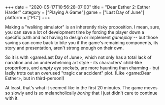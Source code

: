 +++
date = "2020-05-17T10:56:28-07:00"
title = "Dear Esther 2: Esther Harder"
category = ["Playing A Game"]
game = ["Last Day of June"]
platform = ["PC"]
+++

Making a "walking simulator" is an inherently risky proposition.  I mean, sure, you can save a lot of development time by forcing the player down a specific path and not having to design or implement <i>gameplay</i> -- but those savings can come back to bite you if the game's remaining components, its story and presentation, aren't strong enough on their own.

So it is with <game:Last Day of June>, which not only has a total lack of narration and an underwhelming art style - its characters' child-like proportions, and <i>empty eye sockets</i>, are more haunting than charming - but lazily trots out an overused "tragic car accident" plot.  (Like <game:Dear Esther>, but in third-person!)

At least, that's what it seemed like in the first 20 minutes.  The game moves so slowly and is so melancholically <i>boring</i> that I just didn't care to continue with it.
